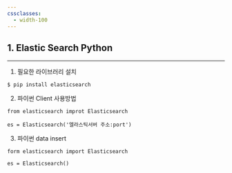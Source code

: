 ```yaml
---
cssclasses:
  - width-100
---
```

## 1. Elastic Search Python
---
1.  필요한 라이브러리 설치

```
$ pip install elasticsearch
```

2.  파이썬 Client 사용방법
```
from elasticsearch improt Elasticsearch

es = Elasticsearch('엘라스틱서버 주소:port')
```

3. 파이썬 data insert 
```
form elasticsearch import Elasticsearch

es = Elasticsearch()
```